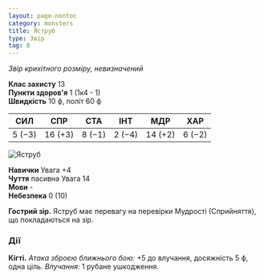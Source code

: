 ```yaml
---
layout: page-nontoc
category: monsters
title: Яструб
type: Звір
tag: 0
---
```


_Звір крихітного розміру, невизначений_

**Клас захисту** 13    
**Пункти здоров'я** 1 (1к4 - 1)    
**Швидкість** 10 ф, політ 60 ф

| СИЛ    | СПР     | СТА    | ІНТ    | МДР     | ХАР    |
| ------ | ------- | ------ | ------ | ------- | ------ |
| 5 (−3) | 16 (+3) | 8 (−1) | 2 (−4) | 14 (+2) | 6 (−2) |

![Яструб](https://www.dndbeyond.com/avatars/thumbnails/9/900/1000/1000/636334288270143064.jpeg) 

**Навички** Увага +4    
**Чуття** пасивна Увага 14    
**Мови** -    
**Небезпека** 0 (10)

**Гострий зір.** Яструб має перевагу на перевірки Мудрості (Сприйняття), що покладаються на зір.

### Дії
**Кігті.** _Атака зброєю ближнього бою:_ +5 до влучання, досяжність 5 ф, одна ціль. _Влучання:_ 1 рубане ушкодження. 
